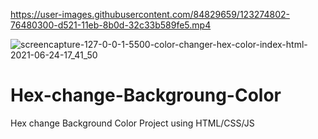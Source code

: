 

https://user-images.githubusercontent.com/84829659/123274802-76480300-d521-11eb-8b0d-32c33b589fe5.mp4

![screencapture-127-0-0-1-5500-color-changer-hex-color-index-html-2021-06-24-17_41_50](https://user-images.githubusercontent.com/84829659/123274812-7811c680-d521-11eb-94f0-9027ffa74392.png)
# Hex-change-Backgroung-Color
Hex change Background Color Project using HTML/CSS/JS
